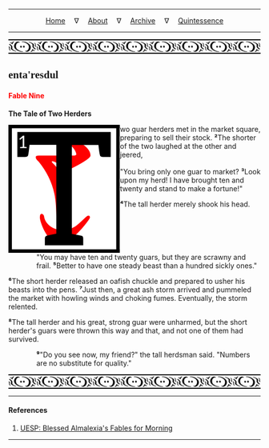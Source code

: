 
---

<!--- Local CSS Font Loading -->

<style>
@font-face {
    font-family: HayghinDaedric;
    src: url('../../../../../assets/fonts/ttf/HayghinDaedric.ttf') format('truetype');
    font-weight: medium;
    font-style: normal;
}
</style>

<!--- Jekyll Page Links -->

<center>
<a href="../../../../../index.html">Home</a>
&emsp;&nabla;&emsp;
<a href="../../../../archive/about.html">About</a>
&emsp;&nabla;&emsp;
<a href="../../../../archive/index.html">Archive</a>
&emsp;&nabla;&emsp;
<a href="../../../index.html">Quintessence</a>
</center>

<!--- Markdown Body Below: -->

---

<img align="center" alt="Bordering" src="../../../../../assets/images/symbols/velothi_pattern_long_by_lukkar.svg">

## <span style="font-family:HayghinDaedric">enta'resdul</Span>

#### <span style="color:red">Fable Nine</Span>

__The Tale of Two Herders__

<img align="left" alt="T" src="../../../project/resources/initials/svg/letters/letter_t.svg">wo guar herders met in the market square, preparing to sell their stock.
<b>&sup2;</b>The shorter of the two laughed at the other and jeered,\
\
"You bring only one guar to market?
<b>&sup3;</b>Look upon my herd! I have brought ten and twenty and stand to make a fortune!"

<b>&#8308;</b>The tall herder merely shook his head.

<span style="display:inline-block;padding-left:4em">"You may have ten and twenty guars, but they are scrawny and frail.
<b>&#8309;</b>Better to have one steady beast than a hundred sickly ones."</span>

<b>&#8310;</b>The short herder released an oafish chuckle and prepared to usher his beasts into the pens.
<b>&#8311;</b>Just then, a great ash storm arrived and pummeled the market with howling winds and choking fumes. Eventually, the storm relented.

<b>&#8312;</b>The tall herder and his great, strong guar were unharmed, but the short herder's guars were thrown this way and that, and not one of them had survived.

<span style="display:inline-block;padding-left:4em"><b>&#8313;</b>"Do you see now, my friend?" the tall herdsman said. "Numbers are no substitute for quality."</span>

<img align="center" alt="Bordering" src="../../../../../assets/images/symbols/velothi_pattern_long_by_lukkar.svg">

---

#### References

1. [UESP: Blessed Almalexia's Fables for Morning][1]

[1]: https://en.uesp.net/wiki/Online:Blessed_Almalexia%27s_Fables_for_Morning

---
